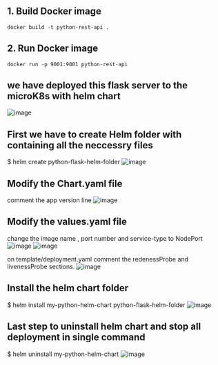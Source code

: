 ## 1. Build Docker image 
```commandline
docker build -t python-rest-api .
```

## 2. Run Docker image
```commandline
docker run -p 9001:9001 python-rest-api
```

## we have deployed this flask server to the microK8s with helm chart
![image](https://github.com/D-singh121/microK8s-helm-flask-rest-deployment/assets/108144751/c7c23d33-face-4fba-b39f-eb9be0744cad)

## First we have to create Helm folder with containing all the neccessry files
$ helm create python-flask-helm-folder
![image](https://github.com/D-singh121/microK8s-helm-flask-rest-deployment/assets/108144751/0e331d16-dd97-407b-8d46-21f120a88c15)

## Modify the Chart.yaml file
  comment the app version line
  ![image](https://github.com/D-singh121/microK8s-helm-flask-rest-deployment/assets/108144751/7d4f5d9c-1231-4949-a34c-757ae121e82f)
  
## Modify the values.yaml file 
  change the image name , port number and service-type to NodePort
  ![image](https://github.com/D-singh121/microK8s-helm-flask-rest-deployment/assets/108144751/f15acca0-1bd8-4d4e-8ff6-3c03576f5c21)
  ![image](https://github.com/D-singh121/microK8s-helm-flask-rest-deployment/assets/108144751/73f665ba-dfdc-4039-a914-4b8dc11ea9c3)
  
  on template/deployment.yaml comment the redenessProbe and livenessProbe  sections.
  ![image](https://github.com/D-singh121/microK8s-helm-flask-rest-deployment/assets/108144751/f1a6574a-1bb1-426f-8a8d-f8e5f38a9324)

## Install the helm chart folder
  $ helm install my-python-helm-chart  python-flask-helm-folder
  ![image](https://github.com/D-singh121/microK8s-helm-flask-rest-deployment/assets/108144751/9c2f9b48-fc65-4819-a3cf-f0a7bb22c9a4)

## Last step to uninstall helm chart and stop all deployment in single command
 $ helm uninstall my-python-helm-chart
 ![image](https://github.com/D-singh121/microK8s-helm-flask-rest-deployment/assets/108144751/df119f8e-13c0-4238-b135-a7f8129a8658)





  

